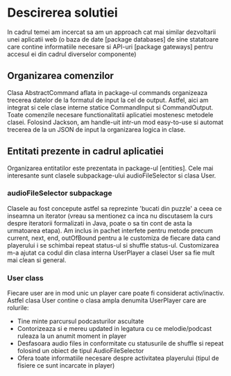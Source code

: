 # Descirerea solutiei

In cadrul temei am incercat sa am un approach cat mai similar dezvoltarii unei aplicatii web
(o baza de date [package databases] de sine statatoare care contine informatiile necesare si API-uri [package gateways] pentru accesul
ei
din cadrul diverselor componente)

## Organizarea comenzilor

Clasa AbstractCommand aflata in package-ul commands
organizeaza trecerea datelor de la formatul de input la cel de output. Astfel, aici am integrat si cele clase interne
statice CommandInput si CommandOutput. Toate comenzile necesare functionalitatii aplicatiei mostenesc metodele clasei.
Folosind Jackson, am handle-uit intr-un mod easy-to-use si automat trecerea de la un JSON de input la organizarea logica
in clase.

## Entitati prezente in cadrul aplicatiei

Organizarea entitatilor este prezentata in package-ul [entities]. Cele mai interesante sunt clasele subpackage-ului
audioFileSelector si clasa User.

### audioFileSelector subpackage

Clasele au fost concepute astfel sa reprezinte 'bucati din puzzle' a ceea ce inseamna un iterator (vreau sa mentionez ca
inca nu discutasem la curs despre iteratorii formalizati in Java, poate o sa tin cont de asta la urmatoarea etapa). Am
inclus in pachet interfete pentru metode precum current, next, end, outOfBound pentru a le customiza de fiecare data
cand playerului i se schimbai repeat status-ul si shuffle status-ul. Customizarea m-a ajutat ca codul din clasa interna
UserPlayer a clasei User sa fie mult mai clean si general.

### User class

Fiecare user are in mod unic un player care poate fi considerat activ/inactiv. Astfel clasa User contine o clasa ampla
denumita UserPlayer care are rolurile:

* Tine minte parcursul podcasturilor ascultate
* Contorizeaza si e mereu updated in legatura cu ce melodie/podcast ruleaza la un anumit moment in player
* Desfasoara audio files in conformitate cu statusurile de shuffle si repeat folosind un obiect de tipul
  AudioFileSelector
* Ofera toate informatiile necesare despre activitatea playerului (tipul de fisiere ce sunt incarcate in player)

